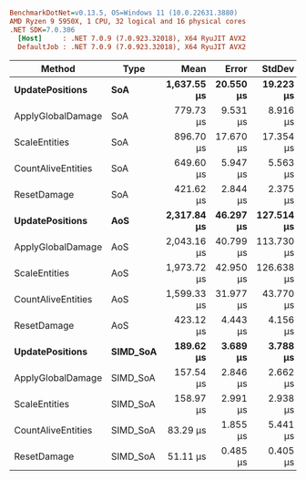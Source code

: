 ``` ini

BenchmarkDotNet=v0.13.5, OS=Windows 11 (10.0.22631.3880)
AMD Ryzen 9 5950X, 1 CPU, 32 logical and 16 physical cores
.NET SDK=7.0.306
  [Host]     : .NET 7.0.9 (7.0.923.32018), X64 RyuJIT AVX2
  DefaultJob : .NET 7.0.9 (7.0.923.32018), X64 RyuJIT AVX2


```
|             Method |     Type |        Mean |     Error |     StdDev |      Median | BranchInstructions/Op | CacheMisses/Op | BranchMispredictions/Op |   Gen0 | Allocated |
|------------------- |--------- |------------:|----------:|-----------:|------------:|----------------------:|---------------:|------------------------:|-------:|----------:|
|    **UpdatePositions** |      **SoA** | **1,637.55 μs** | **20.550 μs** |  **19.223 μs** | **1,635.93 μs** |             **4,941,427** |         **25,020** |                   **1,965** |      **-** |       **1 B** |
|  ApplyGlobalDamage |      SoA |   779.73 μs |  9.531 μs |   8.916 μs |   780.04 μs |             4,847,162 |         11,544 |                   1,732 |      - |       1 B |
|      ScaleEntities |      SoA |   896.70 μs | 17.670 μs |  17.354 μs |   891.94 μs |             3,895,213 |         10,986 |                   1,450 |      - |       1 B |
| CountAliveEntities |      SoA |   649.60 μs |  5.947 μs |   5.563 μs |   647.95 μs |             4,806,812 |         11,459 |                   1,629 |      - |       1 B |
|        ResetDamage |      SoA |   421.62 μs |  2.844 μs |   2.375 μs |   420.71 μs |             1,955,648 |          6,041 |                     700 |      - |         - |
|    **UpdatePositions** |      **AoS** | **2,317.84 μs** | **46.297 μs** | **127.514 μs** | **2,273.33 μs** |             **3,993,261** |         **43,695** |                   **1,939** |      **-** |       **2 B** |
|  ApplyGlobalDamage |      AoS | 2,043.16 μs | 40.799 μs | 113.730 μs | 1,988.61 μs |             4,960,033 |         48,396 |                   2,173 |      - |       2 B |
|      ScaleEntities |      AoS | 1,973.72 μs | 42.950 μs | 126.638 μs | 1,902.77 μs |             3,983,872 |         43,378 |                   1,847 |      - |       2 B |
| CountAliveEntities |      AoS | 1,599.33 μs | 31.977 μs |  43.770 μs | 1,581.46 μs |             4,940,983 |         46,851 |                   2,097 |      - |       1 B |
|        ResetDamage |      AoS |   423.12 μs |  4.443 μs |   4.156 μs |   420.64 μs |             1,955,746 |          5,215 |                     702 |      - |         - |
|    **UpdatePositions** | **SIMD_SoA** |   **189.62 μs** |  **3.689 μs** |   **3.788 μs** |   **189.51 μs** |             **1,138,385** |        **212,693** |                  **10,432** | **0.4883** |    **8607 B** |
|  ApplyGlobalDamage | SIMD_SoA |   157.54 μs |  2.846 μs |   2.662 μs |   157.56 μs |             1,123,061 |        122,268 |                   8,866 | 0.4883 |    9301 B |
|      ScaleEntities | SIMD_SoA |   158.97 μs |  2.991 μs |   2.938 μs |   158.87 μs |             1,121,012 |        124,985 |                   9,608 | 0.4883 |    8438 B |
| CountAliveEntities | SIMD_SoA |    83.29 μs |  1.855 μs |   5.441 μs |    81.55 μs |               976,616 |        125,354 |                   7,363 | 0.4883 |    9398 B |
|        ResetDamage | SIMD_SoA |    51.11 μs |  0.485 μs |   0.405 μs |    51.02 μs |               206,560 |         13,435 |                   3,270 | 0.4883 |    8307 B |
